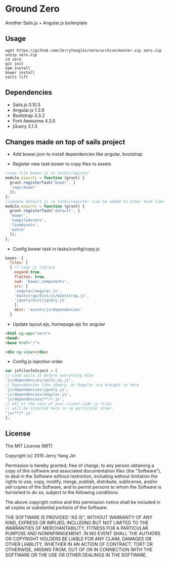 Ground Zero
===========

Another Sails.js + Angular.js boilerplate

Usage
-----
```shell
wget https://github.com/JerryYangJin/zero/archive/master.zip zero.zip
unzip zero.zip
cd zero
git init
npm install
bower install
sails lift
```

Dependencies
------------
* Sails.js 0.10.5
* Angular.js 1.3.9
* Bootstrap 3.3.2
* Font Awesome 4.3.0
* jQuery 2.1.3

Changes made on top of sails project
------------------------------------
* Add bower.json to install dependencies like angular, bootstrap

* Register new task bower to copy files to assets

```js
//new file bower.js in tasks/register
module.exports = function (grunt) {
  grunt.registerTask('bower', [
  'copy:bower'
  ]);
};
//update default.js in tasks/register (can be added to other task like build/prod)
module.exports = function (grunt) {
  grunt.registerTask('default', [
  'bower',
  'compileAssets',
  'linkAssets',
  'watch'
  ]);
};
```
* Config bower task in tasks/config/copy.js

```js
bower: {
  files: [
  { // copy js library
    expand:true,
    flatten: true,
    cwd: 'bower_components',
    src: [
    'angular/angular.js',
    'bootstrap/dist/js/bootstrap.js',
    'jquery/dist/jquery.js'
    ],
    dest: 'assets/js/dependencies'
  }

```

* Update layout.ejs, homepage.ejs for angular

```html
<html ng-app="zero">
<head>
<base href="/">
```

```html
<div ng-view></div>
```

* Config js injection order

```js
var jsFilesToInject = [
// Load sails.io before everything else
'js/dependencies/sails.io.js',
// Dependencies like jQuery, or Angular are brought in here
'js/dependencies/jquery.js',
'js/dependencies/angular.js',
'js/dependencies/**/*.js',
// All of the rest of your client-side js files
// will be injected here in no particular order.
'js/**/*.js'
];
```

License
-------
The MIT License (MIT)

Copyright (c) 2015 Jerry Yang Jin

Permission is hereby granted, free of charge, to any person obtaining a copy
of this software and associated documentation files (the "Software"), to deal
in the Software without restriction, including without limitation the rights
to use, copy, modify, merge, publish, distribute, sublicense, and/or sell
copies of the Software, and to permit persons to whom the Software is
furnished to do so, subject to the following conditions:

The above copyright notice and this permission notice shall be included in all
copies or substantial portions of the Software.

THE SOFTWARE IS PROVIDED "AS IS", WITHOUT WARRANTY OF ANY KIND, EXPRESS OR
IMPLIED, INCLUDING BUT NOT LIMITED TO THE WARRANTIES OF MERCHANTABILITY,
FITNESS FOR A PARTICULAR PURPOSE AND NONINFRINGEMENT. IN NO EVENT SHALL THE
AUTHORS OR COPYRIGHT HOLDERS BE LIABLE FOR ANY CLAIM, DAMAGES OR OTHER
LIABILITY, WHETHER IN AN ACTION OF CONTRACT, TORT OR OTHERWISE, ARISING FROM,
OUT OF OR IN CONNECTION WITH THE SOFTWARE OR THE USE OR OTHER DEALINGS IN THE
SOFTWARE.
